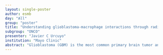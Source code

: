 ```yaml
---
layout: single-poster
author: esmb
day: "All"
group: "poster"
title: "Understanding glioblastoma-macrophage interactions through radiomics, transcriptome sequencing, and mathematical modeling"
subgroup: "ONCO"
presenter: "Javier C Urcuyo"
institution: "Mayo Clinic"
abstract: "Glioblastoma (GBM) is the most common primary brain tumor and has a poor median overall survival of just under 15 months. To combat this heterogeneous disease, the immune system initiates an inflammatory response, where both brain-resident microglia and blood-derived macrophages work to fight the tumor. However, some immune cells are co-opted by the tumor to express immune-suppressive signals, allowing for continued tumor growth and are thereby termed ‘glioma-associated macrophages’. To better understand the spatiotemporal dynamics of the interactions between tumor cells and these two macrophage phenotypes, we proposed the Proliferation-Invasion-Macrophage (PIM) model, which is a partial differential equation model that incorporates the proliferative and invasive behavior of GBM cells, as well as populations for both ‘healthy’ and ‘glioma-associated’ macrophages. Through exploring the parameter space, we classified the various dynamics of tumor progression. To apply the model to patient data, spatially-distributed image-localized biopsies were collected from a cohort of patients and RNA sequencing was performed. Correlations between normalized RNA counts of key genetic markers (i.e. CD68, CD163, SOX2, KI67) were analyzed. Patient imaging and RNA sequencing data were then utilized to train and validate a predictive machine learning model that outputs transcriptome expression maps for the aforementioned key genetic markers. This was then used to parameterize the PIM model for each patient. In doing so, this provided us with a detailed characterization of the interactions between the GBM and macrophage populations on a patient-by-patient basis. Through gaining an understanding of the interactions between glioma cells and the macrophage phenotypes, we can work towards developing personalized immunotherapies and other immune-targeted therapeutic strategies that combat this phenomenon."
---
```

